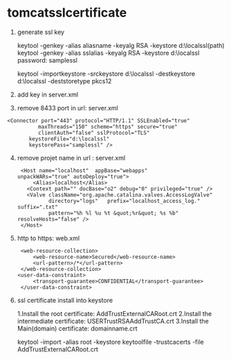 # tomcatsslcertificate


1.	generate ssl key

	keytool -genkey -alias aliasname -keyalg RSA -keystore d:\localssl(path)
	keytool -genkey -alias sslalias -keyalg RSA -keystore d:\localssl
	password: samplessl
	
	keytool -importkeystore -srckeystore d:\localssl -destkeystore d:\localssl -deststoretype pkcs12
	
	
2.	add key in server.xml

<Connector port="8443" protocol="HTTP/1.1" SSLEnabled="true"
              maxThreads="150" scheme="https" secure="true"
              clientAuth="false" sslProtocol="TLS"
	       keystoreFile="d:\localssl"
	       keystorePass="samplessl" />
		  
3. remove 8433 port in url: server.xml

 <Connector port="80" protocol="HTTP/1.1"
               connectionTimeout="20000"
               redirectPort="443" />
			   
	<Connector port="443" protocol="HTTP/1.1" SSLEnabled="true"
              maxThreads="150" scheme="https" secure="true"
              clientAuth="false" sslProtocol="TLS"
	       keystoreFile="d:\localssl"
	       keystorePass="samplessl" />
	
4. remove projet name in url : server.xml
				
		<Host name="localhost"  appBase="webapps"          unpackWARs="true" autoDeploy="true">
			<Alias>localhost</Alias>
		  <Context path="" docBase="o2" debug="0" privileged="true" />
		  <Valve className="org.apache.catalina.valves.AccessLogValve"
				 directory="logs"   prefix="localhost_access_log." suffix=".txt"
				 pattern="%h %l %u %t &quot;%r&quot; %s %b" resolveHosts="false" />   
		</Host>	

5. http to https: web.xml

	<security-constraint>

		<web-resource-collection>
			<web-resource-name>Secured</web-resource-name>
			<url-pattern>/*</url-pattern>
		</web-resource-collection>
	   <user-data-constraint>
			<transport-guarantee>CONFIDENTIAL</transport-guarantee>
		</user-data-constraint>

	</security-constraint>
6. ssl certificate install into keystore
	
	1.Install the root certificate:	AddTrustExternalCARoot.crt
	2.Install the intermediate certificate:	USERTrustRSAAddTrustCA.crt
	3.Install the Main(domain) certificate:	domainname.crt
	
	
	keytool -import -alias root -keystore keytoolfile -trustcacerts -file AddTrustExternalCARoot.crt
	
	
  
